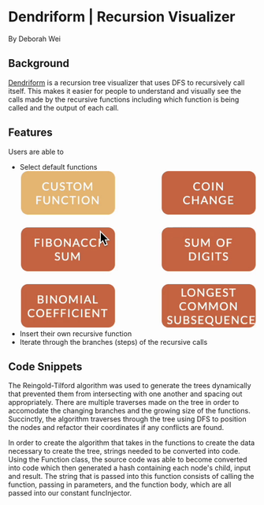 # Dendriform | Recursion Visualizer
By Deborah Wei 

## Background 

[Dendriform](https://deborahwei.github.io/dendriform/) is a recursion tree visualizer that uses DFS to recursively call itself. This makes it easier for people to understand and visually see the calls made by the recursive functions including which function is being called and the output of each call. 

## Features 

Users are able to

* Select default functions 
![](https://github.com/deborahwei/dendriform/blob/main/assets/gifs/1a.gif)
* Insert their own recursive function 
* Iterate through the branches (steps) of the recursive calls 

## Code Snippets 

The Reingold-Tilford algorithm was used to generate the trees dynamically that prevented them from intersecting with one another and spacing out appropriately. There are multiple traverses made on the tree in order to accomodate the changing branches and the growing size of the functions. Succinctly, the algorithm traverses through the tree using DFS to position the nodes and refactor their coordinates if any conflicts are found. 

In order to create the algorithm that takes in the functions to create the data necessary to create the tree, strings needed to be converted into code. Using the Function class, the source code was able to become converted into code which then generated a hash containing each node's child, input and result. The string that is passed into this function consists of calling the function, passing in parameters, and the function body, which are all passed into our constant funcInjector.




